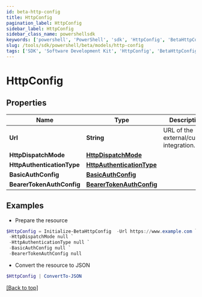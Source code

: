 ```yaml
---
id: beta-http-config
title: HttpConfig
pagination_label: HttpConfig
sidebar_label: HttpConfig
sidebar_class_name: powershellsdk
keywords: ['powershell', 'PowerShell', 'sdk', 'HttpConfig', 'BetaHttpConfig']
slug: /tools/sdk/powershell/beta/models/http-config
tags: ['SDK', 'Software Development Kit', 'HttpConfig', 'BetaHttpConfig']
---
```


# HttpConfig

## Properties

| Name | Type | Description | Notes |
| --- | --- | --- | --- |
| **Url** | **String** | URL of the external/custom integration. | [required] |
| **HttpDispatchMode** | [**HttpDispatchMode**](http-dispatch-mode) |  | [required] |
| **HttpAuthenticationType** | [**HttpAuthenticationType**](http-authentication-type) |  | [optional] |
| **BasicAuthConfig** | [**BasicAuthConfig**](basic-auth-config) |  | [optional] |
| **BearerTokenAuthConfig** | [**BearerTokenAuthConfig**](bearer-token-auth-config) |  | [optional] |

## Examples

- Prepare the resource

```powershell
$HttpConfig = Initialize-BetaHttpConfig  -Url https://www.example.com `
 -HttpDispatchMode null `
 -HttpAuthenticationType null `
 -BasicAuthConfig null `
 -BearerTokenAuthConfig null
```

- Convert the resource to JSON

```powershell
$HttpConfig | ConvertTo-JSON
```

[[Back to top]](#)
